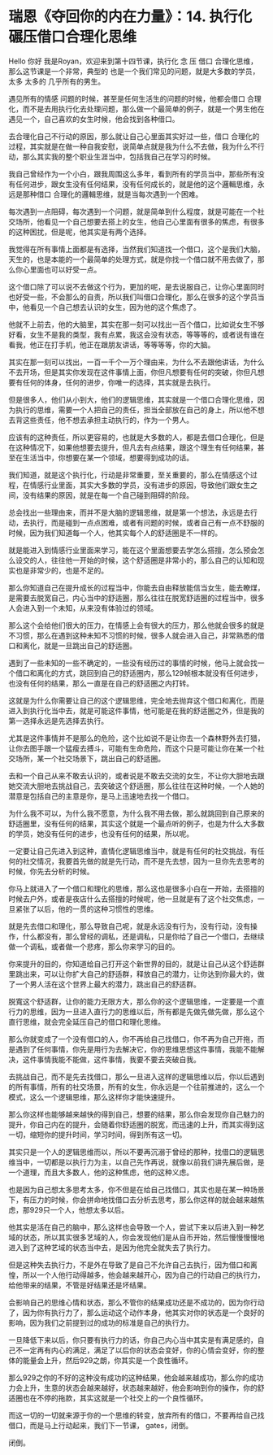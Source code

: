 # 瑞恩《夺回你的内在力量》：14. 执行化碾压借口合理化思维

Hello 你好 我是Royan，欢迎来到第十四节课，执行化 念 压 借口 合理化思维，那么这节课是一个非常，典型的 也是一个我们常见的问题，就是大多数的学员，太多 太多的 几乎所有的男生。

遇见所有的情感 问题的时候，甚至是任何生活生的问题的时候，他都会借口 合理化，而不是去用执行化去处理问题，那么做一个最简单的例子，就是一个男生他在遇见一个，自己喜欢的女生时候，他会找到各种借口。

去合理化自己不行动的原因，那么就让自己心里面其实好过一些，借口 合理化的过程，其实就是在做一种自我安慰，说简单点就是我为什么不去做，我为什么不行动，那么其实我的整个职业生涯当中，包括我自己在学习的时候。

我自己曾经作为一个小白，跟我周围这么多年，看到所有的学员当中，那些所有没有任何进步，跟女生没有任何结果，没有任何成长的，就是他的这个邏輯思维，永远是那种借口 合理化的邏輯思维，就是当每次遇到一个困难。

每次遇到一点阻碍，每次遇到一个问题，就是简单到什么程度，就是可能在一个社交场所，他看见一个自己想要去搭上的女生，他自己心里面有很多的焦虑，有很多的这种困扰，但是呢，他其实是有两个选择。

我觉得在所有事情上面都是有选择，当然我们知道找一个借口，这个是我们大脑，天生的，也是本能的一个最简单的处理方式，就是你找一个借口就不用去做了，那么你心里面也可以好受一点。

这个借口除了可以说不去做这个行为，更加的呢，是去说服自己，让你心里面同时也好受一些，不会那么的自责，所以我们叫借口合理化，那么在很多的这个学员当中，他看见一个自己想去认识的女生，因为他的这个焦虑了。

他就不上前去，他的大脑里，其实在那一刻可以找出一百个借口，比如说女生不够好看，女生不是我的类型，我有点累，我这会没有状态，等等等的，或者说有谁在看我，他正在打手机，他正在跟朋友讲话，等等等等，你的大脑。

其实在那一刻可以找出，一百一千个一万个理由来，为什么不去跟他讲话，为什么不去开场，但是其实你发现在这件事情上面，你但凡想要有任何的突破，你但凡想要有任何的体身，任何的进步，你唯一的选择，其实就是去执行。

但是很多人，他们从小到大，他们的逻辑思维，其实就是一个借口合理化思维，因为执行的思维，需要一个人把自己的责任，担当全部放在自己的身上，所以他不想去背这些责任，他不想去承担主动执行的，作为一个男人。

应该有的这种责任，所以更容易的，也就是大多数的人，都是去借口合理化，但是在这种情况下，如果他想要去提升，但凡去有点结果，跟这个理生有任何结果，甚至在生活当中，你想要在某一个领域，想要得到成功的话。

我们知道，就是这个执行化，行动是非常重要，至关重要的，那么在情感这个过程，在情感行业里面，其实大多数的学员，没有进步的原因，导致他们跟女生之间，没有结果的原因，就是在每一个自己碰到阻碍的阶段。

总会找出一些理由来，而并不是大脑的逻辑思维，就是第一个想法，永远是去行动，去执行，而是碰到一点点困难，或者有问题的时候，或者自己有一点不舒服的时候，因为我们知道每一个人，他其实每个人的舒适圈是不一样的。

就是能进入到情感行业里面来学习，能在这个里面想要去学怎么搭擅，怎么预会怎么设交的人，往往他一开始的时候，这个舒适圈是非常小的，那么自己的认知和现实也是非常少的，也是不足的。

那么你知道自己在提升成长的过程当中，你能去自由释放能信当女生，能去瞭煤，是需要去脱宽自己，内心当中的舒适圈，那么往往在脱宽舒适圈的过程当中，很多人会进入到一个未知，从来没有体验过的领域。

那么这个会给他们很大的压力，在情感上会有很大的压力，那么他就会很多的就是不习惯，那么在遇到这种未知不习惯的时候，很多人就会进入自己，非常熟悉的借口和离化，就是一旦跳出自己的舒适圈。

遇到了一些未知的一些不确定的，一些没有经历过的事情的时候，他马上就会找一个借口和离化的方式，跳回到自己的舒适圈内，那么129帧根本就没有任何进步，也没有任何的结果，那么一直是在自己的舒适圈之内打转。

这就是为什么你需要让自己的这个逻辑思维，完全地去抛弃这个借口和离化，而是进入到执行化当中去，就是可能这件事情，他可能是在我的舒适圈之外，但是我的第一选择永远是先选择去执行。

尤其是这件事情并不是那么的危险，这个比如说不是让你去一个森林野外去打猎，让你去图手跟一个猛瘦去搏斗，可能有生命危险，而这个只是可能让你在某一个社交场所，某一个社交场景下，跳出自己的舒适圈。

去和一个自己从来不敢去认识的，或者说是不敢去交流的女生，不让你大胆地去跟她交流大胆地去挑战自己，去突破这个舒适圈，那么往往在这种时候，一个人她的潜意是包括自己的主意是你，是马上迅速地去找一个借口。

为什么我不可以，为什么我不愿意，为什么我不用去做，那么就跳回到自己原来的舒适圈里，没有任何的结果，其实这个就是一个最点听的例子，也是为什么大多数的学员，她没有任何的进步，也没有任何的结果，所以呢。

一定要让自己先进入到这种，直情化逻辑思维当中，就是有任何的社交挑战，有任何的社交情况，我要首先做的就是先行动，而不是先去想，因为一旦你先去思考的时候，你先去分析的时候。

你马上就进入了一个借口和理化的思维，那么这也是很多小白在一开始，去搭擅的时候去户外，或者是夜店什么去搭擅的时候呢，他一旦就是有了这个社交焦虑，一旦紧张了以后，他的一贯的这种习惯性的思维。

就是先去借口和理化，那么导致自己呢，就是永远没有行为，没有行动，没有操作，什么都没有，那么曾经的调私，还是调私，只是你给了自己一个借口，去继续做一个调私，或者做一个悲疼，那么你来学习的目的。

你来提升的目的，你知道给自己打开这个新世界的目的，就是让自己从这个舒适群里跳出来，可以让你扩大自己的舒适群，释放自己的潜力，让你达到你最大的，做了一个男人活在这个世界上最大的潜力，跳出自己的舒适群。

脱寬这个舒适群，让你的能力无限方大，那么你的这个逻辑思维，一定要是一个直行力的思维，因为一旦进入直行力的思维以后，所有都是先做先做先做，那么这个直行思维，就会完全延压自己的借口和理化思维。

那么你就变成了一个没有借口的人，你不再给自己找借口，你不再为自己开拖，而是遇到了任何事情，你先是用行为去解决它，你的思维思想这件事情，我能不能解决，这件事情我能不能做，这件事情，我要不要去突破自我。

去挑战自己，而不是先去找借口，那么一旦进入这样的逻辑思维以后，你以后遇到的所有事情，所有的社交场景，所有的女生，你永远是一个往前推进的，这么一个模式，这么一个逻辑思维，那么这样你才能快速提升。

那么你这样也能够越来越快的得到自己，想要的结果，那么你会发现你自己魅力的提升，你自己内在的提升，会随着你舒适圈的脱宽，而迅速的上升，而其实得到这一切，缩短你的提升时间，学习时间，得到所有这一切。

其实只是一个人的逻辑思维而以，所以不要再沉溺于曾经的那种，找借口的逻辑思维当中，一切都是以执行力为主，以自己先作再说，就像以前我们讲先展后做，是一个道理，而且大多数人，他的这种焦虑，他的这种义虑。

也是因为自己想太多思考太多，你不但是在给自己找借口，其实也是在某一种场景下，有压力的时候，你会拼命地找借口去分析去思考，那么你这样的就会越来越焦虑，那929只一个人，他想太多以后。

他其实是活在自己的脑中，那么这样也会导致一个人，尝试下来以后进入到一种艺域的状态，所以其实很多艺域的人，你会发现他们是从自币开始，然后慢慢慢慢地进入到了这种艺域的状态当中去，是因为他完全就失去了执行力。

但是这种失去执行力，不是外在导致了是自己不允许自己去执行，因为借口和离惶，所以一个人他行动得越多，他会越来越开心，因为自己的行动自己的执行力，给他带来的结果，不管是好结果还是坏结果。

会影响自己的思维心情和状态，那么不管你的结果成功还是不成功的，因为你行动了，因为你有执行力了，那么运动这个动作本身，他其实对你的状态是一个良好的影响，因为我们之前提到过的成功的标准是自己的执行力。

一旦降低下来以后，你只要有执行力的话，你自己内心当中其实是有满足感的，自己不一定再有内心的满足，满足了以后你的状态会变好，你的心情会变好，你的整体的能量会上升，然后929之朗，你其实是一个良性循环。

那么929之你的不好的这种没有成功的这种结果，他会越来越成功，那么你的成功力会上升，生意的状态会越来越好，状态越来越好，他会影响到你的操作，你的舒适圈也在不停的拖款，其实这就是一个社交上的一个良性循环。

而这一切的一切就来源于你的一个思维的转变，放弃所有的借口，不要再给自己找借口，而是马上行动起来，我们下一节课， gates，闭倒。

闭倒。
